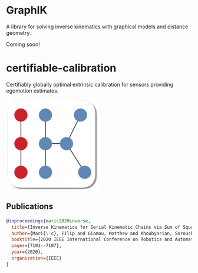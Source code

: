 # GraphIK
A library for solving inverse kinematics with graphical models and distance geometry.

Coming soon!

# certifiable-calibration
Certifiably globally optimal extrinsic calibration for sensors providing egomotion estimates. 

<img src="https://raw.githubusercontent.com/utiasSTARS/GraphIK/main/assets/graph_ik_logo.png" width="250px"/>


## Publications

```bibtex
@inproceedings{maric2020inverse,
  title={Inverse Kinematics for Serial Kinematic Chains via Sum of Squares Optimization},
  author={Mari{\'c}, Filip and Giamou, Matthew and Khoubyarian, Soroush and Petrovi{\'c}, Ivan and Kelly, Jonathan},
  booktitle={2020 IEEE International Conference on Robotics and Automation (ICRA)},
  pages={7101--7107},
  year={2020},
  organization={IEEE}
}
```
